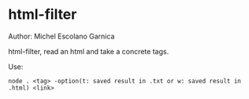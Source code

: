 # html-filter

Author: Michel Escolano Garnica

html-filter, read an html and take a concrete tags.

Use:

```cli
node . <tag> -option(t: saved result in .txt or w: saved result in .html) <link>
```